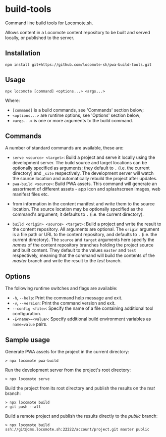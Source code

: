 # build-tools
Command line build tools for Locomote.sh.

Allows content in a Locomote content repository to be built and served locally, or published to the server.

## Installation

`npm install git+https://github.com/locomote-sh/pwa-build-tools.git`

## Usage

`npx locomote [command] <options...> <args...>`

Where:

* `[command]` is a build commands, see 'Commands' section below;
* `<options...>` are runtime options, see 'Options' section below;
* `<args...>` is one or more arguments to the build command.

## Commands

A number of standard commands are available, these are:

* `serve <source> <target>`: Build a project and serve it locally using the development server.
The build source and target locations can be optionally specified as arguments;
they default to `.` (i.e. the current directory) and `_site` respectively.
The development server will watch the source location and automatically rebuild the project after updates.
* `pwa-build <source>`: Build PWA assets.
This command will generate an assortment of different assets - app icon and splashscreen images, web manifest files etc.
- from information in the content manifest and write them to the source location.
The source location may be optionally specified as the command's argument;
it defaults to `.` (i.e. the current directory).
* `build <origin> <source> <target>`: Build a project and write the result to the content repository.
All arguments are optional.
The `origin` argument is a file path or URL to the content repository, and defaults to `.` (i.e. the current directory).
The `source` and `target` arguments here specify the _names_ of the content repository branches holding the project source and built content.
They default to the values `master` and `test` respectively,
meaning that the command will build the contents of the _master_ branch and write the result to the _test_ branch.

## Options

The following runtime switches and flags are available:

* `-h`, `--help`: Print the command help message and exit.
* `-v`, `--version`: Print the command version and exit.
* `--config <file>`: Specify the name of a file containing additional tool configuration.
* `-E<name>=<value>`: Specify additional build environment variables as `name=value` pairs.

## Sample usage

Generate PWA assets for the project in the current directory:
```
> npx locomote pwa-build
```

Run the development server from the project's root directory:
```
> npx locomote serve
```

Build the project from its root directory and publish the results on the _test_ branch:
```
> npx locomote build
> git push --all
```

Build a remote project and publish the results directly to the _public_ branch:
```
> npx locomote build ssh://git@cms.locomote.sh:22222/account/project.git master public
```
